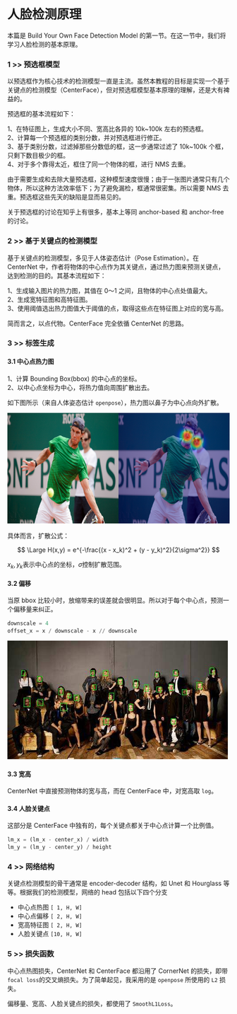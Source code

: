 # 人脸检测原理

本篇是 Build Your Own Face Detection Model 的第一节。在这一节中，我们将学习人脸检测的基本原理。


### 1 >> 预选框模型

以预选框作为核心技术的检测模型一直是主流。虽然本教程的目标是实现一个基于关键点的检测模型（CenterFace），但对预选框模型基本原理的理解，还是大有裨益的。

预选框的基本流程如下：

1、在特征图上，生成大小不同、宽高比各异的 10k~100k 左右的预选框。</br>
2、计算每一个预选框的类别分数，并对预选框进行修正。</br>
3、基于类别分数，过滤掉那些分数低的框，这一步通常过滤了 10k~100k 个框，只剩下数目极少的框。</br>
4、对于多个靠得太近，框住了同一个物体的框，进行 NMS 去重。

由于需要生成和去除大量预选框，这种模型速度很慢；由于一张图片通常只有几个物体，所以这种方法效率低下；为了避免漏检，框通常很密集。所以需要 NMS 去重。预选框这些先天的缺陷是显而易见的。

关于预选框的讨论在知乎上有很多，基本上等同 anchor-based 和 anchor-free 的讨论。

### 2 >> 基于关键点的检测模型

基于关键点的检测模型，多见于人体姿态估计（Pose Estimation）。在 CenterNet 中，作者将物体的中心点作为其关键点，通过热力图来预测关键点，达到检测的目的。其基本流程如下：

1、生成输入图片的热力图，其值在 0～1 之间，且物体的中心点处值最大。<br/>
2、生成宽特征图和高特征图。<br/>
3、使用阈值选出热力图值大于阈值的点，取得这些点在特征图上对应的宽与高。

简而言之，以点代物。CenterFace 完全依循 CenterNet 的思路。

### 3 >> 标签生成

#### 3.1 中心点热力图

1、计算 Bounding Box(bbox) 的中心点的坐标。<br/>
2、以中心点坐标为中心，将热力值向周围扩散出去。<br/>

如下图所示（来自人体姿态估计 `openpose`），热力图以鼻子为中心点向外扩散。

<img src="graphs/detection-heatmap.png" />

具体而言，扩散公式：

$$ \Large H(x,y) = e^{-\frac{(x - x_k)^2 + (y - y_k)^2}{2\sigma^2}} $$

$x_k, y_k$表示中心点的坐标，$\sigma$控制扩散范围。

#### 3.2 偏移

当原 bbox 比较小时，放缩带来的误差就会很明显。所以对于每个中心点，预测一个偏移量来纠正。

```py
downscale = 4
offset_x = x / downscale - x // downscale
```

<img src="graphs/tiny.jpg" />

#### 3.3 宽高

CenterNet 中直接预测物体的宽与高，而在 CenterFace 中，对宽高取 `log`。

#### 3.4 人脸关键点

这部分是 CenterFace 中独有的，每个关键点都关于中心点计算一个比例值。

```py
lm_x = (lm_x - center_x) / width
lm_y = (lm_y - center_y) / height
```
### 4 >> 网络结构

关键点检测模型的骨干通常是 encoder-decoder 结构，如 Unet 和 Hourglass 等等。根据我们的检测模型，网络的 head 包括以下四个分支

+ 中心点热图 `[ 1, H, W]`
+ 中心点偏移 `[ 2, H, W]`
+ 宽高特征图 `[ 2, H, W]`
+ 人脸关键点 `[10, H, W]`

### 5 >> 损失函数

中心点热图损失，CenterNet 和 CenterFace 都沿用了 CornerNet 的损失，即带`focal loss`的交叉熵损失。为了简单起见，我采用的是 `openpose` 所使用的 `L2` 损失。

偏移量、宽高、人脸关键点的损失，都使用了 `SmoothL1Loss`。


